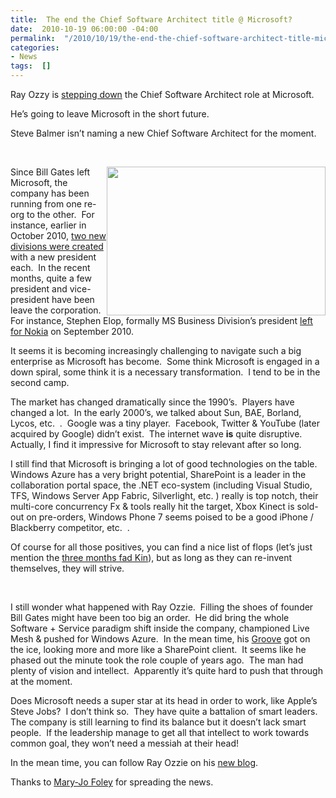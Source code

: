 ```yaml
---
title:  The end the Chief Software Architect title @ Microsoft?
date:  2010-10-19 06:00:00 -04:00
permalink:  "/2010/10/19/the-end-the-chief-software-architect-title-microsoft/"
categories:
- News
tags:  []
---
```

<p>Ray Ozzy is <a href="http://www.microsoft.com/presspass/press/2010/oct10/10-18steveb-mail.mspx">stepping down</a> the Chief Software Architect role at Microsoft.</p>  <p>He’s going to leave Microsoft in the short future.</p>  <p>Steve Balmer isn’t naming a new Chief Software Architect for the moment.</p>  <p>&#160;</p>  <p><a href="http://www.bestpicturegallery.com/best-picture-gallery-weather-Chicago-lightning-storm-discopalace.jpg"><img style="display:inline;margin-left:0;margin-right:0;" align="right" src="http://www.bestpicturegallery.com/best-picture-gallery-weather-Chicago-lightning-storm-discopalace.jpg" width="350" height="238" /></a>Since Bill Gates left Microsoft, the company has been running from one re-org to the other.&#160; For instance, earlier in October 2010, <a href="http://www.microsoft.com/presspass/press/2010/oct10/10-01Stevebmail.mspx">two new divisions were created</a> with a new president each.&#160; In the recent months, quite a few president and vice-president have been leave the corporation.&#160; For instance, Stephen Elop, formally MS Business Division’s president <a href="http://www.nokia.com/press/press-releases/showpressrelease?newsid=1443731">left for Nokia</a> on September 2010.</p>  <p>It seems it is becoming increasingly challenging to navigate such a big enterprise as Microsoft has become.&#160; Some think Microsoft is engaged in a down spiral, some think it is a necessary transformation.&#160; I tend to be in the second camp.</p>  <p>The market has changed dramatically since the 1990’s.&#160; Players have changed a lot.&#160; In the early 2000’s, we talked about Sun, BAE, Borland, Lycos, etc.&#160; .&#160; Google was a tiny player.&#160; Facebook, Twitter &amp; YouTube (later acquired by Google) didn’t exist.&#160; The internet wave <strong>is</strong> quite disruptive.&#160; Actually, I find it impressive for Microsoft to stay relevant after so long.</p>  <p>I still find that Microsoft is bringing a lot of good technologies on the table.&#160; Windows Azure has a very bright potential, SharePoint is a leader in the collaboration portal space, the .NET eco-system (including Visual Studio, TFS, Windows Server App Fabric, Silverlight, etc. ) really is top notch, their multi-core concurrency Fx &amp; tools really hit the target, Xbox Kinect is sold-out on pre-orders, Windows Phone 7 seems poised to be a good iPhone / Blackberry competitor, etc.&#160; .</p>  <p>Of course for all those positives, you can find a nice list of flops (let’s just mention the <a href="http://en.wikipedia.org/wiki/Microsoft_Kin">three months fad Kin</a>), but as long as they can re-invent themselves, they will strive.</p>  <p>&#160;</p>  <p>I still wonder what happened with Ray Ozzie.&#160; Filling the shoes of founder Bill Gates might have been too big an order.&#160; He did bring the whole Software + Service paradigm shift inside the company, championed Live Mesh &amp; pushed for Windows Azure.&#160; In the mean time, his <a href="http://msdn.microsoft.com/en-us/office/bb308957.aspx">Groove</a> got on the ice, looking more and more like a SharePoint client.&#160; It seems like he phased out the minute took the role couple of years ago.&#160; The man had plenty of vision and intellect.&#160; Apparently it’s quite hard to push that through at the moment.</p>  <p>Does Microsoft needs a super star at its head in order to work, like Apple’s Steve Jobs?&#160; I don’t think so.&#160; They have quite a battalion of smart leaders.&#160; The company is still learning to find its balance but it doesn’t lack smart people.&#160; If the leadership manage to get all that intellect to work towards common goal, they won’t need a messiah at their head!</p>  <p>In the mean time, you can follow Ray Ozzie on his <a href="http://ozzie.net/">new blog</a>.</p>  <p>Thanks to <a href="http://www.zdnet.com/blog/microsoft/ray-ozzie-hangs-up-his-chief-software-architect-hat/7703">Mary-Jo Foley</a> for spreading the news.</p>